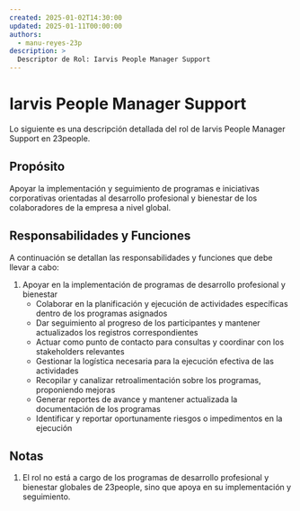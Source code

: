 ```yaml
---
created: 2025-01-02T14:30:00
updated: 2025-01-11T00:00:00
authors:
  - manu-reyes-23p
description: >
  Descriptor de Rol: Iarvis People Manager Support
---
```


# Iarvis People Manager Support

Lo siguiente es una descripción detallada del rol de Iarvis People Manager Support en 23people.

## Propósito

Apoyar la implementación y seguimiento de programas e iniciativas corporativas orientadas al desarrollo profesional y bienestar de los colaboradores de la empresa a nivel global.

## Responsabilidades y Funciones

A continuación se detallan las responsabilidades y funciones que debe llevar a cabo:

1. Apoyar en la implementación de programas de desarrollo profesional y bienestar
    - Colaborar en la planificación y ejecución de actividades específicas dentro de los programas asignados
    - Dar seguimiento al progreso de los participantes y mantener actualizados los registros correspondientes
    - Actuar como punto de contacto para consultas y coordinar con los stakeholders relevantes
    - Gestionar la logística necesaria para la ejecución efectiva de las actividades
    - Recopilar y canalizar retroalimentación sobre los programas, proponiendo mejoras
    - Generar reportes de avance y mantener actualizada la documentación de los programas
    - Identificar y reportar oportunamente riesgos o impedimentos en la ejecución

## Notas

1. El rol no está a cargo de los programas de desarrollo profesional y bienestar globales de 23people, sino que apoya en su implementación y seguimiento.
